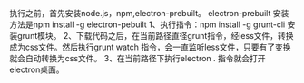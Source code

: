 执行之前，首先安装node.js，npm,electron-prebuilt。
electron-prebuilt 安装方法是npm install -g electron-pebuilt
1、执行指令：npm install -g grunt-cli 安装grunt模块。
2、下载代码之后，在当前路径直径grunt指令，经less文件，转换成为css文件。然后执行grunt watch 指令，会一直监听less文件，只要有了变换就会自动转换为css文件。
3、在当前路径下执行electron . 指令就会打开electron桌面。